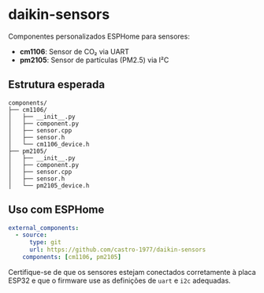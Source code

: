 # daikin-sensors

Componentes personalizados ESPHome para sensores:

- **cm1106**: Sensor de CO₂ via UART
- **pm2105**: Sensor de partículas (PM2.5) via I²C

## Estrutura esperada

```
components/
├── cm1106/
│   ├── __init__.py
│   ├── component.py
│   ├── sensor.cpp
│   ├── sensor.h
│   └── cm1106_device.h
├── pm2105/
│   ├── __init__.py
│   ├── component.py
│   ├── sensor.cpp
│   ├── sensor.h
│   └── pm2105_device.h
```

## Uso com ESPHome

```yaml
external_components:
  - source:
      type: git
      url: https://github.com/castro-1977/daikin-sensors
    components: [cm1106, pm2105]
```

Certifique-se de que os sensores estejam conectados corretamente à placa ESP32 e que o firmware use as definições de `uart` e `i2c` adequadas.
